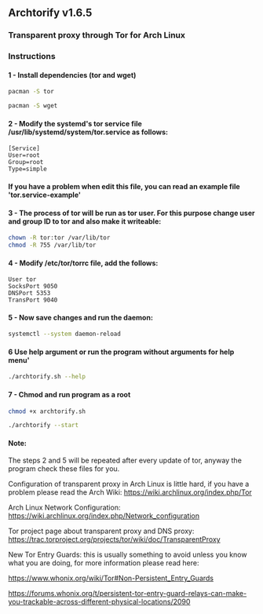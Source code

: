 ## Archtorify v1.6.5

### Transparent proxy through Tor for Arch Linux


### Instructions

#### 1 - Install dependencies (tor and wget)
```bash
pacman -S tor 

pacman -S wget
```

#### 2 - Modify the systemd's tor service file /usr/lib/systemd/system/tor.service as follows:
```
[Service]
User=root
Group=root
Type=simple
```

#### If you have a problem when edit this file, you can read an example file 'tor.service-example'


#### 3 - The process of tor will be run as tor user. For this purpose change user and group ID to tor and also make it writeable: 
```bash
chown -R tor:tor /var/lib/tor
chmod -R 755 /var/lib/tor
```

#### 4 - Modify /etc/tor/torrc file, add the follows:
```
User tor
SocksPort 9050
DNSPort 5353
TransPort 9040
````

#### 5 - Now save changes and run the daemon:
```bash
systemctl --system daemon-reload
```

#### 6 Use help argument or run the program without arguments for help menu'
```bash
./archtorify.sh --help
```

#### 7 - Chmod and run program as a root 
```bash
chmod +x archtorify.sh

./archtorify --start
```


#### Note:

The steps 2 and 5 will be repeated after every update of tor, anyway the program check these files for you.

Configuration of transparent proxy in Arch Linux is little hard, if you have a problem please read the Arch Wiki: https://wiki.archlinux.org/index.php/Tor

Arch Linux Network Configuration: https://wiki.archlinux.org/index.php/Network_configuration

Tor project page about transparent proxy and DNS proxy: https://trac.torproject.org/projects/tor/wiki/doc/TransparentProxy

New Tor Entry Guards: this is usually something to avoid unless you know what you are doing, for more information please read here: 

https://www.whonix.org/wiki/Tor#Non-Persistent_Entry_Guards 

https://forums.whonix.org/t/persistent-tor-entry-guard-relays-can-make-you-trackable-across-different-physical-locations/2090







